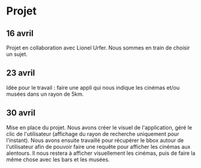 # Projet
## 16 avril
Projet en collaboration avec Lionel Urfer.
Nous sommes en train de choisir un sujet.

## 23 avril
Idée pour le travail : faire une appli qui nous indique les cinémas et/ou musées dans un rayon de 5km.

## 30 avril
Mise en place du projet.
Nous avons créer le visuel de l'application, géré le clic de l'utilisateur (affichage du rayon de recherche uniquement pour l'instant).
Nous avons ensuite travaillé pour récupérer le bbox autour de l'utilisateur afin de pouvoir faire une requête pour afficher les cinémas aux alentours.
Il nous restera à afficher visuellement les cinémas, puis de faire la même chose avec les bars et les musées.